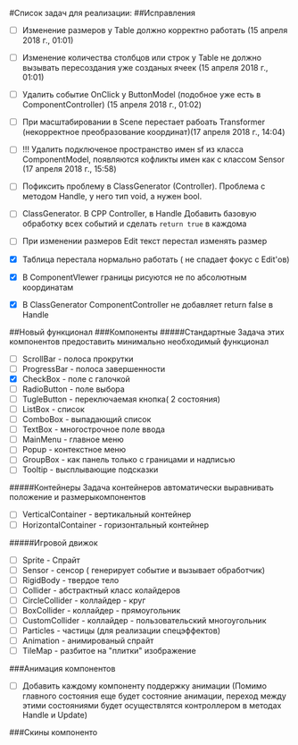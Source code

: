 #Список задач для реализации:
##Исправления

- [ ] Изменение размеров у Table должно корректно работать (15 апреля 2018 г., 01:01)
- [ ] Изменение количества столбцов или строк у Table не должно вызывать пересоздания уже созданых ячеек (15 апреля 2018 г., 01:01)
- [ ] Удалить событие OnClick у ButtonModel (подобное уже есть в ComponentController) (15 апреля 2018 г., 01:02)
- [ ] При масштабировании в Scene перестает рабоать Transformer (некорректное преобразование координат)(17 апреля 2018 г., 14:04)
- [ ] !!! Удалить подключеное пространство имен sf из класса ComponentModel, появляются кофликты имен как с классом Sensor (17 апреля 2018 г., 15:58)
- [ ] Пофиксить проблему в ClassGenerator (Controller). Проблема с методом Handle, у него тип void, а нужен bool.
- [ ] ClassGenerator. В CPP Controller, в Handle Добавить базовую обработку всех событий и сделать `return true` в каждома
- [ ] При изменении размеров Edit текст перестал изменять размер
- [x] Таблица перестала нормально работать ( не спадает фокус с Edit'ов)
- [x] В ComponentVIewer границы рисуются не по абсолютным координатам
- [x] В ClassGenerator ComponentController не добавляет return false в Handle


##Новый функционал
###Компоненты
#####Стандартные
Задача этих компонентов предоставить минимально необходимый функционал
- [ ] ScrollBar - полоса прокрутки
- [ ] ProgressBar - полоса завершенности
- [x] CheckBox - поле с галочкой
- [ ] RadioButton - поле выбора
- [ ] TugleButton - переключаемая кнопка( 2 состояния)
- [ ] ListBox - список
- [ ] ComboBox - выпадающий список
- [ ] TextBox - многострочное поле ввода
- [ ] MainMenu - главное меню
- [ ] Popup - контекстное меню
- [ ] GroupBox - как панель только с границами и надписью
- [ ] Tooltip - высплывающие подсказки

#####Контейнеры
Задача контейнеров автоматически выравнивать положение и размерыкомпонентов
- [ ] VerticalContainer - вертикальный контейнер
- [ ] HorizontalContainer - горизонтальный контейнер

#####Игровой движок
- [ ] Sprite - Спрайт
- [ ] Sensor - сенсор ( генерирует событие и вызывает обработчик)
- [ ] RigidBody - твердое тело
- [ ] Collider - абстрактный класс колайдеров
- [ ] CircleCollider - коллайдер - круг
- [ ] BoxCollider - коллайдер - прямоугольник
- [ ] CustomCollider - коллайдер - пользовательский многоугольник
- [ ] Particles - частицы (для реализации спецэффектов)
- [ ] Animation - анимированый спрайт
- [ ] TileMap - разбитое на "плитки" изображение

###Анимация компонентов
- [ ] Добавить каждому компоненту поддержку анимации (Помимо главного состояния еще будет состояние анимации, переход между этими состояниями будет осуществлятся контроллером в методах Handle и Update)

###Скины компоненто